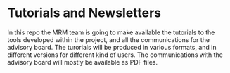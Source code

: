 # Tutorials and Newsletters

In this repo the MRM team is going to make available the tutorials to the tools developed within the project, and all the communications for the advisory board. The turorials will be produced in various formats, and in different versions for different kind of users. The communications with the advisory board will mostly be available as PDF files.
